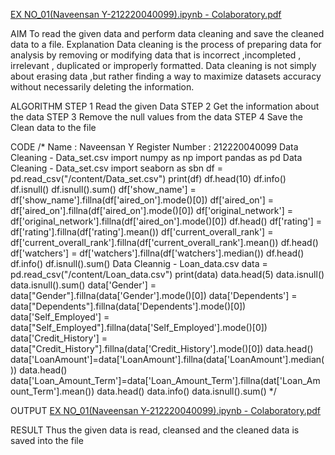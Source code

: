 [EX NO_01(Naveensan Y-212220040099).ipynb - Colaboratory.pdf](https://github.com/Naveensan123/EXP-NO-01/files/11471200/EX.NO_01.Naveensan.Y-212220040099.ipynb.-.Colaboratory.pdf)

AIM
To read the given data and perform data cleaning and save the cleaned data to a file.
Explanation
Data cleaning is the process of preparing data for analysis by removing or modifying data that is incorrect ,incompleted , irrelevant , duplicated
or improperly formatted. Data cleaning is not simply about erasing data ,but rather finding a way to maximize datasets accuracy without
necessarily deleting the information.

ALGORITHM
STEP 1
Read the given Data
STEP 2
Get the information about the data
STEP 3
Remove the null values from the data
STEP 4
Save the Clean data to the file

CODE
/* Name : Naveensan Y
Register Number : 212220040099
Data Cleaning - Data_set.csv
import numpy as np
import pandas as pd
Data Cleaning - Data_set.csv
import seaborn as sbn
df = pd.read_csv("/content/Data_set.csv")
print(df)
df.head(10)
df.info()
df.isnull()
df.isnull().sum()
df['show_name'] = df['show_name'].fillna(df['aired_on'].mode()[0])
df['aired_on'] = df['aired_on'].fillna(df['aired_on'].mode()[0])
df['original_network'] = df['original_network'].fillna(df['aired_on'].mode()[0])
df.head()
df['rating'] = df['rating'].fillna(df['rating'].mean())
df['current_overall_rank'] =
df['current_overall_rank'].fillna(df['current_overall_rank'].mean())
df.head()
df['watchers'] = df['watchers'].fillna(df['watchers'].median())
df.head()
df.info()
df.isnull().sum()
Data Cleannig - Loan_data.csv
data = pd.read_csv("/content/Loan_data.csv")
print(data)
data.head(5)
data.isnull()
data.isnull().sum()
data['Gender'] = data["Gender"].fillna(data['Gender'].mode()[0])
data['Dependents'] = data["Dependents"].fillna(data['Dependents'].mode()[0])
data['Self_Employed'] = data["Self_Employed"].fillna(data['Self_Employed'].mode()[0])
data['Credit_History'] = data["Credit_History"].fillna(data['Credit_History'].mode()[0])
data.head()
data['LoanAmount']=data['LoanAmount'].fillna(data['LoanAmount'].median())
data.head()
data['Loan_Amount_Term']=data['Loan_Amount_Term'].fillna(dat['Loan_Amount_Term'].mean())
data.head()
data.info()
data.isnull().sum() */

OUTPUT
[EX NO_01(Naveensan Y-212220040099).ipynb - Colaboratory.pdf](https://github.com/Naveensan123/EXP-NO-01/files/11471200/EX.NO_01.Naveensan.Y-212220040099.ipynb.-.Colaboratory.pdf)


RESULT
Thus the given data is read, cleansed and the cleaned data is saved into the file
